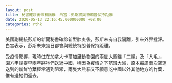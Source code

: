 ```yaml
---
layout: post
title: 秘書確診後未有隔離　白宮：彭斯將與特朗普保持距離
date: 2020-05-13 22:16:45.000000000 +08:00
categories: rthk
---
```


美國副總統彭斯的新聞秘書確診新型肺炎後，彭斯未有自我隔離，引來外界批評。白宮表示，彭斯未來幾日都會與總統特朗普保持距離。

受疫情影響，現時住在加拿大卡爾加里動物園的兩隻大熊貓「二順」及「大毛」，園方申請提早兩年將牠們送返中國，稱因為疫情之下航班大減，原本每周兩次空運送到的新鮮竹葉經常遇到阻滯，兩隻大熊貓又不願意吃中國以外其他地方的竹葉，惟有送牠們返去。
